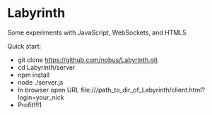 # Labyrinth
Some experiments with JavaScript, WebSockets, and HTML5.

Quick start:
- git clone https://github.com/nobus/Labyrinth.git
- cd Labyrinth/server
- npm install
- node ./server.js
- In browser open URL file:///path_to_dir_of_Labyrinth/client.html?login=your_nick
- Profit!!!1
